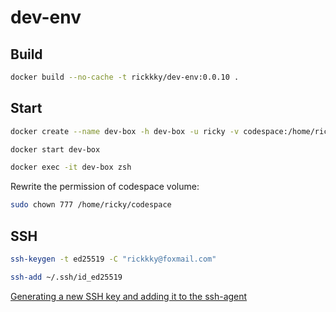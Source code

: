 # dev-env

## Build

```bash
docker build --no-cache -t rickkky/dev-env:0.0.10 .
```

## Start

```bash
docker create --name dev-box -h dev-box -u ricky -v codespace:/home/ricky/codespace -it rickkky/dev-env:0.0.10 zsh

docker start dev-box

docker exec -it dev-box zsh
```

Rewrite the permission of codespace volume:

```bash
sudo chown 777 /home/ricky/codespace
```

## SSH

```bash
ssh-keygen -t ed25519 -C "rickkky@foxmail.com"

ssh-add ~/.ssh/id_ed25519
```

[Generating a new SSH key and adding it to the ssh-agent](https://docs.github.com/en/authentication/connecting-to-github-with-ssh/generating-a-new-ssh-key-and-adding-it-to-the-ssh-agent)
